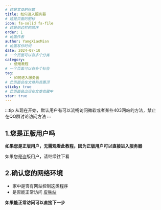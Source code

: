```yaml
---
# 这是文章的标题
title: 如何进入服务器
# 这是页面的图标
icon: fa-solid fa-file
# 这是侧边栏的顺序
order: 1
# 设置作者
author: YangXiaoMian
# 设置写作时间
date: 2024-07-10
# 一个页面可以有多个分类
category:
  - 使用教程
# 一个页面可以有多个标签
tag:
  - 如何进入服务器
# 此页面会在文章列表置顶
sticky: true
# 此页面会出现在文章收藏中
star: true
---
```


:::tip
从现在开始，默认用户有可以流畅访问微软或者某些403网站的方法，禁止在QQ群讨论访问方法
:::

<!-- more -->

## 1.您是正版用户吗

**如果您是正版用户，无需观看此教程，因为正版用户可以直接进入服务器**

如果您是盗版用户，请继续往下看

## 2.确认您的网络环境

- 家中是否有网站控制这类程序
- 是否能正常访问 [皮肤站](https://tcbmc.miaomc.com/)

**如果能正常访问可以直接下一步**

